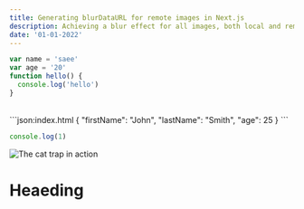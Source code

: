 ```yaml
---
title: Generating blurDataURL for remote images in Next.js
description: Achieving a blur effect for all images, both local and remote, using Next.js, MDX and Rehype.
date: '01-01-2022'
---
```


```js
var name = 'saee'
var age = '20'
function hello() {
  console.log('hello')
}
```

<br/>
```json:index.html
{
  "firstName": "John",
  "lastName": "Smith",
  "age": 25
}
```

```js filename="index.js"
console.log(1)
```

![The cat trap in action](https://kabartolo.github.io/chicago-docs-demo/static/0a1b76564b2e630e6fcf0ce5cbdc1cb1/df51d/sahand-babali-unsplash.jpg)

# Heaeding

